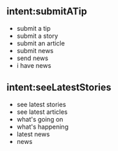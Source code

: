 ## intent:submitATip
- submit a tip
- submit a story
- submit an article
- submit news
- send news
- i have news

## intent:seeLatestStories
- see latest stories
- see latest articles
- what's going on
- what's happening
- latest news
- news
